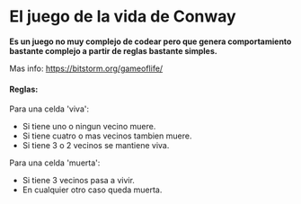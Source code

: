 # El juego de la vida de Conway
**Es un juego no muy complejo de codear pero que genera comportamiento bastante complejo a partir de reglas bastante simples.**

Mas info: https://bitstorm.org/gameoflife/

#### Reglas:
Para una celda 'viva':
  - Si tiene uno o ningun vecino muere.
  - Si tiene cuatro o mas vecinos tambien muere.
  - Si tiene 3 o 2 vecinos se mantiene viva.

Para una celda 'muerta':
  - Si tiene 3 vecinos pasa a vivir.
  - En cualquier otro caso queda muerta.
